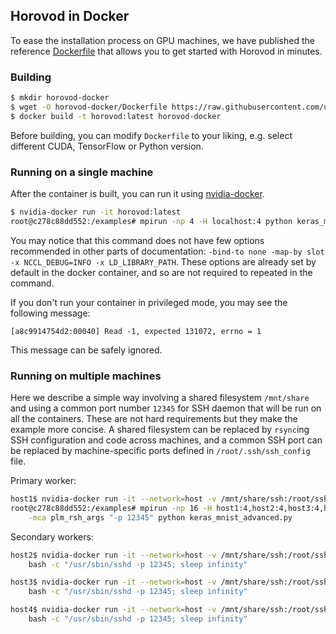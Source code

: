 ## Horovod in Docker

To ease the installation process on GPU machines, we have published the reference [Dockerfile](../Dockerfile) that
allows you to get started with Horovod in minutes.

### Building

```bash
$ mkdir horovod-docker
$ wget -O horovod-docker/Dockerfile https://raw.githubusercontent.com/uber/horovod/master/Dockerfile
$ docker build -t horovod:latest horovod-docker
```

Before building, you can modify `Dockerfile` to your liking, e.g. select different CUDA, TensorFlow or Python version.

### Running on a single machine

After the container is built, you can run it using [nvidia-docker](https://github.com/NVIDIA/nvidia-docker).

```bash
$ nvidia-docker run -it horovod:latest
root@c278c88dd552:/examples# mpirun -np 4 -H localhost:4 python keras_mnist_advances.py
```

You may notice that this command does not have few options recommended in other parts of documentation: 
`-bind-to none -map-by slot -x NCCL_DEBUG=INFO -x LD_LIBRARY_PATH`.  These options are already set by default in the
docker container, and so are not required to repeated in the command.

If you don't run your container in privileged mode, you may see the following message:

```
[a8c9914754d2:00040] Read -1, expected 131072, errno = 1
```

This message can be safely ignored.

### Running on multiple machines

Here we describe a simple way involving a shared filesystem `/mnt/share` and using a common port number `12345` for SSH
daemon that will be run on all the containers.  These are not hard requirements but they make the example more concise.
A shared filesystem can be replaced by `rsync`ing SSH configuration and code across machines, and a common SSH port can
be replaced by machine-specific ports defined in `/root/.ssh/ssh_config` file.

Primary worker:

```bash
host1$ nvidia-docker run -it --network=host -v /mnt/share/ssh:/root/ssh horovod:latest
root@c278c88dd552:/examples# mpirun -np 16 -H host1:4,host2:4,host3:4,host4:4 \
    -mca plm_rsh_args "-p 12345" python keras_mnist_advanced.py
```

Secondary workers:

```bash
host2$ nvidia-docker run -it --network=host -v /mnt/share/ssh:/root/ssh horovod:latest \
    bash -c "/usr/sbin/sshd -p 12345; sleep infinity"
```

```bash
host3$ nvidia-docker run -it --network=host -v /mnt/share/ssh:/root/ssh horovod:latest \
    bash -c "/usr/sbin/sshd -p 12345; sleep infinity"
```

```bash
host4$ nvidia-docker run -it --network=host -v /mnt/share/ssh:/root/ssh horovod:latest \
    bash -c "/usr/sbin/sshd -p 12345; sleep infinity"
```
